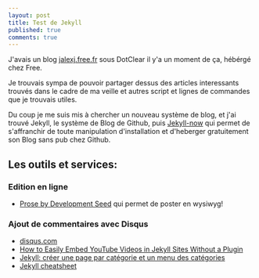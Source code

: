 ```yaml
---
layout: post
title: Test de Jekyll
published: true
comments: true
---
```


J'avais un blog [jalexj.free.fr](http://jalexj.free.fr/) sous DotClear il y'a un moment de ça, hébérgé chez Free.

Je trouvais sympa de pouvoir partager dessus des articles interessants trouvés dans le cadre de ma veille et autres script et lignes de commandes que je trouvais utiles.

Du coup je me suis mis à chercher un nouveau système de blog, et j'ai trouvé Jekyll, le système de Blog de Github, puis [Jekyll-now](https://github.com/barryclark/jekyll-now) qui permet de s'affranchir de toute manipulation d'installation et d'heberger gratuitement son Blog sans pub chez Github.

## Les outils et services:

### Edition en ligne

- [Prose by Development Seed](http://prose.io) qui permet de poster en wysiwyg!


### Ajout de commentaires avec Disqus

- [disqus.com](https://disqus.com/)
- [How to Easily Embed YouTube Videos in Jekyll Sites Without a Plugin](https://adam.garrett-harris.com/how-to-easily-embed-youtube-videos-in-jekyll-sites-without-a-plugin/)
- [Jekyll: créer une page par catégorie et un menu des catégories](https://www.valhalla.fr/2017/10/16/jekyll-une-page-par-categorie/)
- [Jekyll cheatsheet](https://devhints.io/jekyll)

